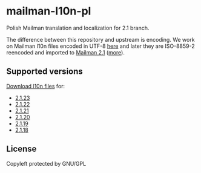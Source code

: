 # mailman-l10n-pl
Polish Mailman translation and localization for 2.1 branch.

The difference between this repository and upstream is encoding.
We work on Mailman l10n files encoded in UTF-8 [here](https://github.com/aviarypl/mailman-l10n-pl) and
later they are ISO-8859-2 reencoded and imported to [Mailman 2.1](https://code.launchpad.net/~mailman-coders/mailman/2.1)
([more](https://mail.python.org/pipermail/mailman-i18n/2015-February/001854.html)).


## Supported versions
[Download l10n files](https://github.com/aviarypl/mailman-l10n-pl/releases) for:
* [2.1.23](https://github.com/aviarypl/mailman-l10n-pl/releases/2.1.23)
* [2.1.22](https://github.com/aviarypl/mailman-l10n-pl/releases/2.1.22)
* [2.1.21](https://github.com/aviarypl/mailman-l10n-pl/releases/2.1.21)
* [2.1.20](https://github.com/aviarypl/mailman-l10n-pl/releases/2.1.20)
* [2.1.19](https://github.com/aviarypl/mailman-l10n-pl/releases/2.1.19)
* [2.1.18](https://github.com/aviarypl/mailman-l10n-pl/releases/2.1.18)

## License
Copyleft protected by GNU/GPL
